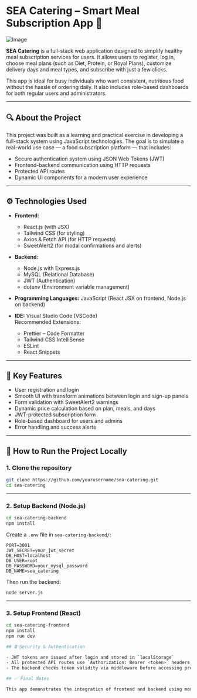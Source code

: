 # SEA Catering – Smart Meal Subscription App 🍱

![Image](https://github.com/user-attachments/assets/00a3813c-f8dd-4b1e-9580-0e626ea27137)

**SEA Catering** is a full-stack web application designed to simplify healthy meal subscription services for users. It allows users to register, log in, choose meal plans (such as Diet, Protein, or Royal Plans), customize delivery days and meal types, and subscribe with just a few clicks.

This app is ideal for busy individuals who want consistent, nutritious food without the hassle of ordering daily. It also includes role-based dashboards for both regular users and administrators.

---

## 🔍 About the Project

This project was built as a learning and practical exercise in developing a full-stack system using JavaScript technologies. The goal is to simulate a real-world use case — a food subscription platform — that includes:

- Secure authentication system using JSON Web Tokens (JWT)
- Frontend-backend communication using HTTP requests
- Protected API routes
- Dynamic UI components for a modern user experience

---

## ⚙️ Technologies Used

- **Frontend:**
  - React.js (with JSX)
  - Tailwind CSS (for styling)
  - Axios & Fetch API (for HTTP requests)
  - SweetAlert2 (for modal confirmations and alerts)

- **Backend:**
  - Node.js with Express.js
  - MySQL (Relational Database)
  - JWT (Authentication)
  - dotenv (Environment variable management)

- **Programming Languages:** JavaScript (React JSX on frontend, Node.js on backend)

- **IDE:** Visual Studio Code (VSCode)  
  Recommended Extensions:
  - Prettier – Code Formatter  
  - Tailwind CSS IntelliSense  
  - ESLint  
  - React Snippets

---

## 🔐 Key Features

- User registration and login
- Smooth UI with transform animations between login and sign-up panels
- Form validation with SweetAlert2 warnings
- Dynamic price calculation based on plan, meals, and days
- JWT-protected subscription form
- Role-based dashboard for users and admins
- Error handling and success alerts

---

## 🧾 How to Run the Project Locally

### 1. Clone the repository

```bash
git clone https://github.com/yourusername/sea-catering.git
cd sea-catering
```

---

### 2. Setup Backend (Node.js)

```bash
cd sea-catering-backend
npm install
```

Create a `.env` file in `sea-catering-backend/`:

```
PORT=3001
JWT_SECRET=your_jwt_secret
DB_HOST=localhost
DB_USER=root
DB_PASSWORD=your_mysql_password
DB_NAME=sea_catering
```

Then run the backend:

```bash
node server.js
```

---

### 3. Setup Frontend (React)

```bash
cd sea-catering-frontend
npm install
npm run dev

## 🔒 Security & Authentication

- JWT tokens are issued after login and stored in `localStorage`
- All protected API routes use `Authorization: Bearer <token>` headers
- The backend checks token validity via middleware before accessing protected resources

## ✅ Final Notes

This app demonstrates the integration of frontend and backend using modern JavaScript frameworks. It includes authentication, protected routes, animated transitions, and form validation. Suitable for both desktop and mobile, the SEA Catering system is a functional prototype of a food delivery platform.
